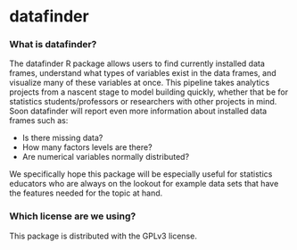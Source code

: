 # datafinder

### What is datafinder?
The datafinder R package allows users to find currently installed data frames, understand what types of variables exist in the data frames, and visualize many of these variables at once. This pipeline takes analytics projects from a nascent stage to model building quickly, whether that be for statistics students/professors or researchers with other projects in mind. Soon datafinder will report even more information about installed data frames such as:

* Is there missing data? 
* How many factors levels are there? 
* Are numerical variables normally distributed?
    
We specifically hope this package will be especially useful for statistics educators who are always on the lookout for example data sets that have the features needed for the topic at hand.

### Which license are we using?
This package is distributed with the GPLv3 license.